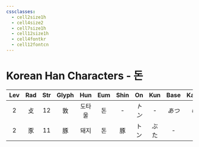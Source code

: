 ```yaml
---
cssclasses:
  - cell2size1h
  - cell4size2
  - cell7size1h
  - cell12size1h
  - cell4fontkr
  - cell12fontcn
---
```


# Korean Han Characters - 돈

| Lev | Rad | Str | Glyph | Hun | Eum | Shin |  On  | Kun | Base | Kana | Simp |     Man      |  Can  | Viet |
| :-: | :-: | :-: | :---: | :-: | :-: | :--: | :--: | :-: | :--: | :--: | :--: | :----------: | :---: | :--: |
|  2  |  攴  | 12  |   敦   | 도타울 |  돈  |  -   | *トン* |  -  | *あつ* | *い*  |  -   | dūn<br>*duì* | deon1 | đôn  |
|  2  |  豕  | 11  |   豚   | 돼지  |  돈  |  豚   |  トン  | ぶた  |  -   |  -   |  豚   |     tún      | tyun4 | đồn  |
